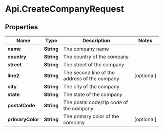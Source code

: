 # Api.CreateCompanyRequest

## Properties

Name | Type | Description | Notes
------------ | ------------- | ------------- | -------------
**name** | **String** | The company name | 
**country** | **String** | The country of the company | 
**street** | **String** | The street of the company | 
**line2** | **String** | The second line of the address of the company | [optional] 
**city** | **String** | The city of the company | 
**state** | **String** | The state of the company | 
**postalCode** | **String** | The postal code/zip code of the company | 
**primaryColor** | **String** | The primary color of the company | [optional] 


